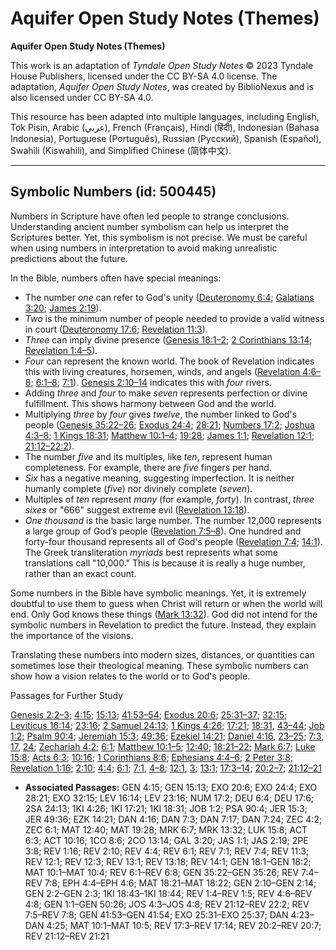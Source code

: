 # Aquifer Open Study Notes (Themes)

**Aquifer Open Study Notes (Themes)**

This work is an adaptation of *Tyndale Open Study Notes* © 2023 Tyndale House Publishers, licensed under the CC BY\-SA 4\.0 license. The adaptation, *Aquifer Open Study Notes*, was created by BiblioNexus and is also licensed under CC BY\-SA 4\.0\.

This resource has been adapted into multiple languages, including English, Tok Pisin, Arabic (عربي), French (Français), Hindi (हिंदी), Indonesian (Bahasa Indonesia), Portuguese (Português), Russian (Русский), Spanish (Español), Swahili (Kiswahili), and Simplified Chinese (简体中文).



--------------------------------

## Symbolic Numbers (id: 500445)

Numbers in Scripture have often led people to strange conclusions. Understanding ancient number symbolism can help us interpret the Scriptures better. Yet, this symbolism is not precise. We must be careful when using numbers in interpretation to avoid making unrealistic predictions about the future.

In the Bible, numbers often have special meanings:

* The number *one* can refer to God's unity ([Deuteronomy 6:4](https://ref.ly/Deut6:4); [Galatians 3:20](https://ref.ly/Gal3:20); [James 2:19](https://ref.ly/Jas2:19)).
* *Two* is the minimum number of people needed to provide a valid witness in court ([Deuteronomy 17:6](https://ref.ly/Deut17:6); [Revelation 11:3](https://ref.ly/Rev11:3)).
* *Three* can imply divine presence ([Genesis 18:1–2](https://ref.ly/Gen18:1-Gen18:2); [2 Corinthians 13:14](https://ref.ly/2Cor13:14); [Revelation 1:4–5](https://ref.ly/Rev1:4-Rev1:5)).
* *Four* can represent the known world. The book of Revelation indicates this with living creatures, horsemen, winds, and angels ([Revelation 4:6–8](https://ref.ly/Rev4:6-Rev4:8); [6:1–8](https://ref.ly/Rev6:1-Rev6:8); [7:1](https://ref.ly/Rev7:1)). [Genesis 2:10–14](https://ref.ly/Gen2:10-Gen2:14) indicates this with *four* rivers.
* Adding *three* and *four* to make *seven* represents perfection or divine fulfillment. This shows harmony between God and the world.
* Multiplying *three* by *four* gives *twelve*, the number linked to God's people ([Genesis 35:22–26](https://ref.ly/Gen35:22-Gen35:26); [Exodus 24:4](https://ref.ly/Exod24:4); [28:21](https://ref.ly/Exod28:21); [Numbers 17:2](https://ref.ly/Num17:2); [Joshua 4:3–8](https://ref.ly/Josh4:3-Josh4:8); [1 Kings 18:31](https://ref.ly/1Kgs18:31); [Matthew 10:1–4](https://ref.ly/Matt10:1-Matt10:4); [19:28](https://ref.ly/Matt19:28); [James 1:1](https://ref.ly/Jas1:1); [Revelation 12:1](https://ref.ly/Rev12:1); [21:12–22:2](https://ref.ly/Rev21:12-Rev22:2)).
* The number *five* and its multiples, like *ten*, represent human completeness. For example, there are *five* fingers per hand.
* *Six* has a negative meaning, suggesting imperfection. It is neither humanly complete (*five*) nor divinely complete (*seven*).
* Multiples of *ten* represent *many* (for example, *forty*). In contrast, *three sixes* or "666" suggest extreme evil ([Revelation 13:18](https://ref.ly/Rev13:18)).
* *One thousand* is the basic large number. The number 12,000 represents a large group of God’s people ([Revelation 7:5–8](https://ref.ly/Rev7:5-Rev7:8)). One hundred and forty\-four thousand represents all of God's people ([Revelation 7:4](https://ref.ly/Rev7:4); [14:1](https://ref.ly/Rev14:1)). The Greek transliteration *myriads* best represents what some translations call "10,000\." This is because it is really a huge number, rather than an exact count.

Some numbers in the Bible have symbolic meanings. Yet, it is extremely doubtful to use them to guess when Christ will return or when the world will end. Only God knows these things ([Mark 13:32](https://ref.ly/Mark13:32)). God did not intend for the symbolic numbers in Revelation to predict the future. Instead, they explain the importance of the visions. 

Translating these numbers into modern sizes, distances, or quantities can sometimes lose their theological meaning. These symbolic numbers can show how a vision relates to the world or to God's people.

Passages for Further Study

[Genesis 2:2–3](https://ref.ly/Gen2:2-Gen2:3); [4:15](https://ref.ly/Gen4:15); [15:13](https://ref.ly/Gen15:13); [41:53–54](https://ref.ly/Gen41:53-Gen41:54); [Exodus 20:6](https://ref.ly/Exod20:6); [25:31–37](https://ref.ly/Exod25:31-Exod25:37); [32:15](https://ref.ly/Exod32:15); [Leviticus 16:14](https://ref.ly/Lev16:14); [23:16](https://ref.ly/Lev23:16); [2 Samuel 24:13](https://ref.ly/2Sam24:13); [1 Kings 4:26](https://ref.ly/1Kgs4:26); [17:21](https://ref.ly/1Kgs17:21); [18:31](https://ref.ly/1Kgs18:31), [43–44](https://ref.ly/1Kgs18:43-1Kgs18:44); [Job 1:2](https://ref.ly/Job1:2); [Psalm 90:4](https://ref.ly/Ps90:4); [Jeremiah 15:3](https://ref.ly/Jer15:3); [49:36](https://ref.ly/Jer49:36); [Ezekiel 14:21](https://ref.ly/Ezek14:21); [Daniel 4:16](https://ref.ly/Dan4:16), [23–25](https://ref.ly/Dan4:23-Dan4:25); [7:3](https://ref.ly/Dan7:3), [17](https://ref.ly/Dan7:17), [24](https://ref.ly/Dan7:24); [Zechariah 4:2](https://ref.ly/Zech4:2); [6:1](https://ref.ly/Zech6:1); [Matthew 10:1–5](https://ref.ly/Matt10:1-Matt10:5); [12:40](https://ref.ly/Matt12:40); [18:21–22](https://ref.ly/Matt18:21-Matt18:22); [Mark 6:7](https://ref.ly/Mark6:7); [Luke 15:8](https://ref.ly/Luke15:8); [Acts 6:3](https://ref.ly/Acts6:3); [10:16](https://ref.ly/Acts10:16); [1 Corinthians 8:6](https://ref.ly/1Cor8:6); [Ephesians 4:4–6](https://ref.ly/Eph4:4-Eph4:6); [2 Peter 3:8](https://ref.ly/2Pet3:8); [Revelation 1:16](https://ref.ly/Rev1:16); [2:10](https://ref.ly/Rev2:10); [4:4](https://ref.ly/Rev4:4); [6:1](https://ref.ly/Rev6:1); [7:1](https://ref.ly/Rev7:1), [4–8](https://ref.ly/Rev7:4-Rev7:8); [12:1](https://ref.ly/Rev12:1), [3](https://ref.ly/Rev12:3); [13:1](https://ref.ly/Rev13:1); [17:3–14](https://ref.ly/Rev17:3-Rev17:14); [20:2–7](https://ref.ly/Rev20:2-Rev20:7); [21:12–21](https://ref.ly/Rev21:12-Rev21:21)

* **Associated Passages:** GEN 4:15; GEN 15:13; EXO 20:6; EXO 24:4; EXO 28:21; EXO 32:15; LEV 16:14; LEV 23:16; NUM 17:2; DEU 6:4; DEU 17:6; 2SA 24:13; 1KI 4:26; 1KI 17:21; 1KI 18:31; JOB 1:2; PSA 90:4; JER 15:3; JER 49:36; EZK 14:21; DAN 4:16; DAN 7:3; DAN 7:17; DAN 7:24; ZEC 4:2; ZEC 6:1; MAT 12:40; MAT 19:28; MRK 6:7; MRK 13:32; LUK 15:8; ACT 6:3; ACT 10:16; 1CO 8:6; 2CO 13:14; GAL 3:20; JAS 1:1; JAS 2:19; 2PE 3:8; REV 1:16; REV 2:10; REV 4:4; REV 6:1; REV 7:1; REV 7:4; REV 11:3; REV 12:1; REV 12:3; REV 13:1; REV 13:18; REV 14:1; GEN 18:1–GEN 18:2; MAT 10:1–MAT 10:4; REV 6:1–REV 6:8; GEN 35:22–GEN 35:26; REV 7:4–REV 7:8; EPH 4:4–EPH 4:6; MAT 18:21–MAT 18:22; GEN 2:10–GEN 2:14; GEN 2:2–GEN 2:3; 1KI 18:43–1KI 18:44; REV 1:4–REV 1:5; REV 4:6–REV 4:8; GEN 1:1–GEN 50:26; JOS 4:3–JOS 4:8; REV 21:12–REV 22:2; REV 7:5–REV 7:8; GEN 41:53–GEN 41:54; EXO 25:31–EXO 25:37; DAN 4:23–DAN 4:25; MAT 10:1–MAT 10:5; REV 17:3–REV 17:14; REV 20:2–REV 20:7; REV 21:12–REV 21:21

